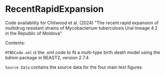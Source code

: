 # RecentRapidExpansion
Code availability for Chitwood et al. (2024) "The recent rapid expansion of multidrug resistant strains of Mycobacterium tuberculosis Ural lineage 4.2 in the Republic of Moldova"

Contents:

`MTBDCode.xml` is the .xml code to fit a multi-type birth death model using the bdmm package in BEAST2, version 2.7.4

`Source Data` contains the source data for the four main text figures
